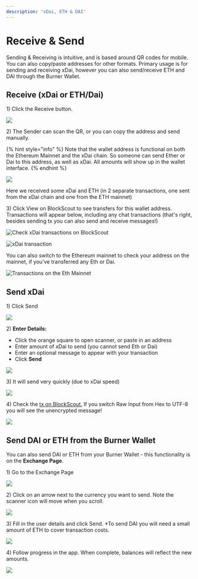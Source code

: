```yaml
---
description: 'xDai, ETH & DAI'
---
```


# Receive & Send

Sending & Receiving is intuitive, and is based around QR codes for mobile. You can also copy/paste addresses for other formats. Primary usage is for sending and receiving xDai, however you can also send/receive ETH and DAI through the Burner Wallet.

## Receive \(xDai or ETH/Dai\) 

1\) Click the Receive button.

![](../../.gitbook/assets/bw-receive-1%20%281%29.png)

2\) The Sender can scan the QR, or you can copy the address and send manually. 

{% hint style="info" %}
Note that the wallet address is functional on both the Ethereum Mainnet and the xDai chain. So someone can send Ether or Dai to this address, as well as xDai. All amounts will show up in the wallet interface.
{% endhint %}

![](../../.gitbook/assets/bw-received.png)

Here we received some xDai and ETH \(in 2 separate transactions, one sent from the xDai chain and one from the ETH mainnet\)

3\) Click View on BlockScout to see transfers for this wallet address. Transactions will appear below, including any chat transactions \(that's right, besides sending tx you can also send and receive messages!\)

![Check xDai transactions on BlockScout](../../.gitbook/assets/bw-viewonbs.png)

![xDai transaction](../../.gitbook/assets/blockscout.png)

You can also switch to the Ethereum mainnet to check your address on the mainnet, if you've transferred any Eth or Dai.

![Transactions on the Eth Mainnet](../../.gitbook/assets/eth-bs.png)

## Send xDai

1\) Click Send

![](../../.gitbook/assets/bw-send1.png)

2\) **Enter Details:**

* Click the orange square to open scanner, or paste in an address
* Enter amount of xDai to send \(you cannot send Eth or Dai\)
* Enter an optional message to appear with your transaction
* Click **Send**

![](../../.gitbook/assets/bw-send%20%281%29.png)

3\) It will send very quickly \(due to xDai speed\)

![](../../.gitbook/assets/bw-note.png)

4\) Check the [tx on BlockScout.](https://blockscout.com/poa/xdai/tx/0x102200f7e55558abdfcc091b99bc5e944d02f406d17e59e1af48f63c474d00c9/internal_transactions) If you switch Raw Input from Hex to UTF-8 you will see the unencrypted message!

![](../../.gitbook/assets/blockscout-transaction.png)

## Send DAI or ETH from the Burner Wallet

You can also send DAI or ETH from your Burner Wallet - this functionality is on the **Exchange Page**.

1\) Go to the Exchange Page

![](../../.gitbook/assets/bw-exchange1.png)

2\) Click on an arrow next to the currency you want to send. Note the scanner icon will move when you scroll.

![](../../.gitbook/assets/bw-exchange-2.png)

3\) Fill in the user details and click Send.  \*To send DAI you will need a small amount of ETH to cover transaction costs.

![](../../.gitbook/assets/bw-exchange3.png)

4\) Follow progress in the app. When complete, balances will reflect the new amounts.

![](../../.gitbook/assets/bw-exchange4.png)





